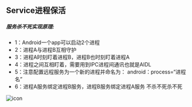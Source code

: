 ## Service进程保活
##### 服务杀不死实现原理:
* 1：Android一个app可以启动2个进程
* 2：进程A与进程B互相守护
* 3：进程A时刻盯着进程B，进程B也时刻盯着进程A
* 4：进程之间互相盯着，需要用到IPC进程间通讯也就是AIDL
* 5：注意配置远程服务为一个新的进程并命名为：
android：process=“进程名”
* 6：进程A服务绑定进程B服务，进程B服务绑定进程A服务
不杀不死杀不死

![icon](http://img.blog.csdn.net/20170921181542696?watermark/2/text/aHR0cDovL2Jsb2cuY3Nkbi5uZXQvZmFuZW5xaWFu/font/5a6L5L2T/fontsize/400/fill/I0JBQkFCMA==/dissolve/70/gravity/Center)

